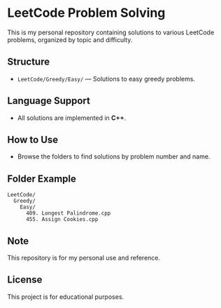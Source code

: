 # LeetCode Problem Solving

This is my personal repository containing solutions to various LeetCode problems, organized by topic and difficulty.

## Structure

- `LeetCode/Greedy/Easy/` — Solutions to easy greedy problems.

## Language Support

- All solutions are implemented in **C++**.

## How to Use

- Browse the folders to find solutions by problem number and name.

## Folder Example

```
LeetCode/
  Greedy/
    Easy/
      409. Longest Palindrome.cpp
      455. Assign Cookies.cpp
```

## Note

This repository is for my personal use and reference.

## License

This project is for educational purposes.
